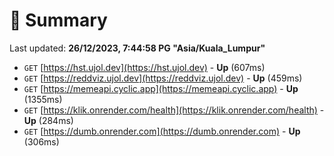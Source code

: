 # 📖 Summary
Last updated: **26/12/2023, 7:44:58 PG "Asia/Kuala_Lumpur"**

- `GET` [https://hst.ujol.dev](https://hst.ujol.dev) - **Up** (607ms)
- `GET` [https://reddviz.ujol.dev](https://reddviz.ujol.dev) - **Up** (459ms)
- `GET` [https://memeapi.cyclic.app](https://memeapi.cyclic.app) - **Up** (1355ms)
- `GET` [https://klik.onrender.com/health](https://klik.onrender.com/health) - **Up** (284ms)
- `GET` [https://dumb.onrender.com](https://dumb.onrender.com) - **Up** (306ms)
